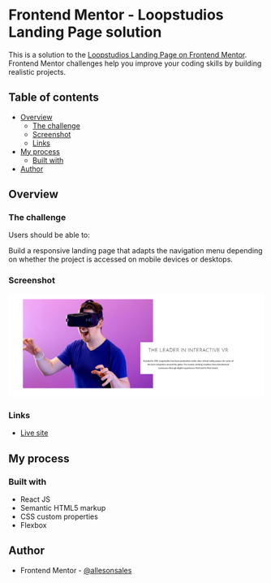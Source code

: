 # Frontend Mentor - Loopstudios Landing Page solution

This is a solution to the [Loopstudios Landing Page on Frontend Mentor](https://www.frontendmentor.io/challenges/social-links-profile-UG32l9m6dQ). Frontend Mentor challenges help you improve your coding skills by building realistic projects.

## Table of contents

- [Overview](#overview)
  - [The challenge](#the-challenge)
  - [Screenshot](#screenshot)
  - [Links](#links)
- [My process](#my-process)
  - [Built with](#built-with)
- [Author](#author)

## Overview

### The challenge

Users should be able to:

Build a responsive landing page that adapts the navigation menu depending on whether the project is accessed on mobile devices or desktops.

### Screenshot

![](./design/screenshot.png)

### Links

- [Live site](https://your-live-site-url.com)

## My process

### Built with

- React JS
- Semantic HTML5 markup
- CSS custom properties
- Flexbox

## Author

- Frontend Mentor - [@allesonsales](https://www.frontendmentor.io/profile/allesonsales)
